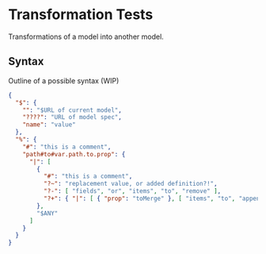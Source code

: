 # Transformation Tests

Transformations of a model into another model.

## Syntax

Outline of a possible syntax (WIP)

```json
{
  "$": {
    "": "$URL of current model",
    "????": "URL of model spec",
    "name": "value"
  },
  "%": {
    "#": "this is a comment",
    "path#to#var.path.to.prop": {
      "|": [
        {
          "#": "this is a comment",
          "?~": "replacement value, or added definition?!",
          "?-": [ "fields", "or", "items", "to", "remove" ],
          "?+": { "|": [ { "prop": "toMerge" }, [ "items", "to", "append" ] ] }
        },
        "$ANY"
      ]
    }
  }
}
```
